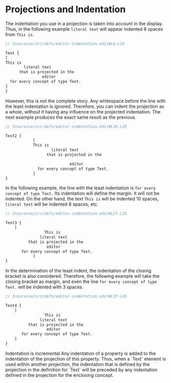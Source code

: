 <script>
    import Note from "$lib/notes/Note.svelte";
</script>

# Projections and Indentation

The indentation you use in a projection is taken into account in the display. Thus, in the following example `literal text` will
appear indented 8 spaces from `This is`.

```proto
// Insurance/src/defs/editor-indentation.edit#L6-L14

Text {
[
This is
        literal text
      that is projected in the
                editor
  for every concept of type Text.
]
}
```

However, this is not the complete story. Any whitespace before the line with the least indentation is ignored.
Therefore, you can indent the projection as a whole, without it having any influence on the projected indentation.
The next example produces the exact same result as the previous.

```proto
// Insurance/src/defs/editor-indentation.edit#L16-L25

Text2 {
            [
            This is
                    literal text
                  that is projected in the

                            editor
              for every concept of type Text.
            ]
}
```

In the following example, the line with the least indentation is
`for every concept of type Text.` Its indentation will define the margin. It will
not be indented. On the other hand,
the text `This is` will be indented 10 spaces, `literal text` will be indented 8 spaces, etc.

```proto
// Insurance/src/defs/editor-indentation.edit#L27-L35

Text3 {
    [
                 This is
               literal text
          that is projected in the
                  editor
       for every concept of type Text.
            ]
}
```

In the determination of the least indent, the indentation of the closing bracket is also considered. Therefore,
the following example will take the closing bracket as margin, and even the line `for every concept of type Text.`
will be indented with 3 spaces.

```proto
// Insurance/src/defs/editor-indentation.edit#L37-L45

Text4 {
    [
                 This is
               literal text
          that is projected in the
                  editor
       for every concept of type Text.
    ]
}
```

<Note>
<svelte:fragment slot="header"> Indentation is incremental</svelte:fragment>
<svelte:fragment slot="content">
Any indentation of a property is added to the indentation of the projection of this property.
Thus, when a `Text` element is used within another projection,
the indentation that is defined by the projection in the definition for `Text` will be preceded
by any indentation defined in the projection for the enclosing concept.
</svelte:fragment>
</Note>
